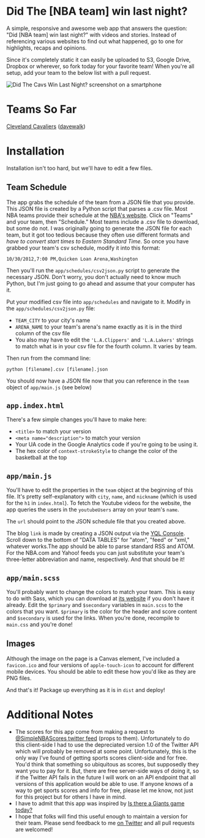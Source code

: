 Did The [NBA team] win last night?
==================================

A simple, responsive and awesome web app that answers the question: "Did [NBA team] win last night?" with videos and stories. Instead of referencing various websites to find out what happened, go to one for highlights, recaps and opinions.  
  
Since it's completely static it can easily be uploaded to S3, Google Drive, Dropbox or wherever, so fork today for your favorite team! When you're all setup, add your team to the below list with a pull request.

![Did The Cavs Win Last Night? screenshot on a smartphone](http://www.didthecavswinlastnight.net/screenshot.png)

Teams So Far
============

[Cleveland Cavaliers](http://www.didthecavswinlastnight.net) ([davewalk](https://github.com/davewalk))

Installation
============

Installation isn't too hard, but we'll have to edit a few files.  

Team Schedule
-------------

The app grabs the schedule of the team from a JSON file that you provide.  This JSON file is created by a Python script that parses a .csv file.  Most NBA teams provide their schedule at the [NBA's website](http://www.nba.com).  Click on "Teams" and your team, then "Schedule."  Most teams include a .csv file to download, but some do not.  I was originally going to generate the JSON file for each team, but it got too tedious because they often use different formats and _have to convert start times to  Eastern Standard Time_.  So once you have grabbed your team's csv schedule, modify it into this format:  
  
`10/30/2012,7:00 PM,Quicken Loan Arena,Washington`  
  
Then you'll run the `app/schedules/csv2json.py` script to generate the necessary JSON.  Don't worry, you don't actually need to know much Python, but I'm just going to go ahead and assume that your computer has it.  
  
Put your modified csv file into `app/schedules` and navigate to it. Modify in the `app/schedules/csv2json.py` file:  
  
  * `TEAM_CITY` to your city's name
  * `ARENA_NAME` to your team's arena's name exactly as it is in the third column of the csv file
  * You also may have to edit the `'L.A.Clippers'` and `'L.A.Lakers'` strings to match what is in your csv file for the fourth column. It varies by team.  
    
Then run from the command line:  
  
`python [filename].csv [filename].json`  
  
You should now have a JSON file now that you can reference in the `team` object of `app/main.js` (see below)

`app.index.html`
----------------

There's a few simple changes you'll have to make here:

* `<title>` to match your version
* `<meta name="description">` to match your version
* Your UA code in the Google Analytics code if you're going to be using it.
* The hex color of `context-strokeStyle` to change the color of the basketball at the top

`app/main.js`
------------

You'll have to edit the properties in the `team` object at the beginning of this file.  It's pretty self-explanatory with `city`, `name`, and `nickname` (which is used for the `h1` in `index.html`). To fetch the Youtube videos for the website, the app queries the users in the `youtubeUsers` array on your team's `name`.  
  
The `url` should point to the JSON schedule file that you created above.    

The blog `link` is made by creating a JSON output via the [YQL Console](http://developer.yahoo.com/yql/console).  Scroll down to the bottom of "DATA TABLES" for "atom", "feed" or "xml," whatever works.The app should be able to parse standard RSS and ATOM. For the NBA.com and Yahoo! feeds you can just substitute your team's three-letter abbreviation and name, respectively.  And that should be it!  

`app/main.scss`
---------------

You'll probably want to change the colors to match your team.  This is easy to do with Sass, which you can download at [its website](http://sass-lang.com) if you don't have it already.  Edit the `$primary` and `$secondary` variables in `main.scss` to the colors that you want.  `$primary` is the color for the header and score content and `$secondary` is used for the links.  When you're done, recompile to `main.css` and you're done!  

Images
------

Although the image on the page is a Canvas element, I've included a `favicon.ico` and four versions of `apple-touch-icon` to account for different mobile devices.  You should be able to edit these how you'd like as they are PNG files.

And that's it!  Package up everything as it is in `dist` and deploy!

Additional Notes
================

* The scores for this app come from making a request to [@SimpleNBAScores twitter feed](http://twitter.com/SimpleNBAScores) (props to them).  Unfortunately to do this client-side I had to use the depreciated version 1.0 of the Twitter API which will probably be removed at some point.  Unfortunately, this is the only way I've found of getting sports scores client-side and for free.  You'd think that something so ubiquitous as scores, but supposedly they want you to pay for it.  But, there are free server-side ways of doing it, so if the Twitter API fails in the future I will work on an API endpoint that all versions of this application would be able to use.  If anyone knows of a way to get sports scores and info for free, please let me know, not just for this project but for others I have in mind.
* I have to admit that this app was inspired by [Is there a Giants game today?](isthereagiantsgametoday.com)
* I hope that folks will find this useful enough to maintain a version for their team.  Please send feedback to me [on Twitter](http://twitter.com/ddw17) and all pull requests are welcomed!

